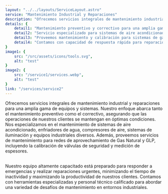 ```yaml
---
layout: "../../layouts/ServiceLayout.astro"
service: "Mantenimiento Industrial y Reparaciones"
description: "Ofrecemos servicios integrales de mantenimiento industrial y reparaciones para una amplia gama de equipos y sistemas."
details: {
    detail1: "Mantenimiento preventivo y correctivo para una amplia gama de equipos industriales.",
    detail2: "Servicio especializado para sistemas de aire acondicionado y refrigeración industrial.",
    detail3: "Proveemos mantenimiento y calibración para sistemas de gas natural y GLP.",
    detail4: "Contamos con capacidad de respuesta rápida para reparaciones de emergencia"
}
image1: {
    src: "/src/assets/icons/tools.svg",
    alt: "test"
}
image2: {
    src: "/service1/services.webp",
    alt: "test"
}
link: "/services/service2"
---
```


Ofrecemos servicios integrales de mantenimiento industrial y reparaciones para una amplia gama de equipos y sistemas. Nuestro enfoque abarca tanto el mantenimiento preventivo como el correctivo, asegurando que las operaciones de nuestros clientes se mantengan en óptimas condiciones. Nos especializamos en el mantenimiento de sistemas de aire acondicionado, enfriadores de agua, compresores de aire, sistemas de iluminación y equipos industriales diversos. Además, proveemos servicios de mantenimiento para redes de aprovechamiento de Gas Natural y GLP, incluyendo la calibración de válvulas de seguridad y medición de espesores.

<br />
Nuestro equipo altamente capacitado está preparado para responder a emergencias y realizar reparaciones urgentes, minimizando el tiempo de inactividad y maximizando la productividad de nuestros clientes. Contamos con herramientas especializadas y personal técnico calificado para abordar una variedad de desafíos de mantenimiento en entornos industriales.
